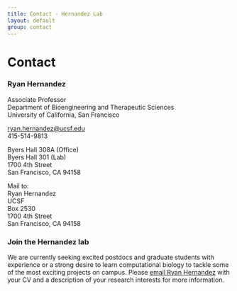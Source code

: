 ```yaml
---
title: Contact - Hernandez Lab
layout: default
group: contact
---
```

# Contact

### Ryan Hernandez

Associate Professor  
Department of Bioengineering and Therapeutic Sciences  
University of California, San Francisco

ryan.hernandez@ucsf.edu  
415-514-9813

Byers Hall 308A (Office)  
Byers Hall 301 (Lab)  
1700 4th Street  
San Francisco, CA 94158

Mail to:  
Ryan Hernandez  
UCSF  
Box 2530  
1700 4th Street  
San Francisco, CA 94158

### Join the Hernandez lab

We are currently seeking excited postdocs and graduate students with experience or a strong desire to learn computational biology to tackle some of the most exciting projects on campus. Please [email Ryan Hernandez](mailto:ryan.hernandez@ucsf.edu) with your CV and a description of your research interests for more information.